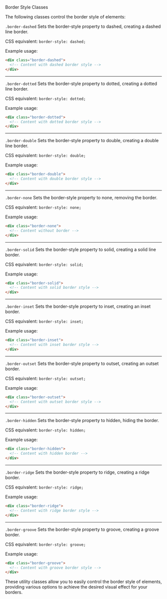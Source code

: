 Border Style Classes

The following classes control the border style of elements:

`.border-dashed`
Sets the border-style property to dashed, creating a dashed line border.

CSS equivalent: `border-style: dashed;`

Example usage:
```html
<div class="border-dashed">
  <!-- Content with dashed border style -->
</div>
```

---

`.border-dotted`
Sets the border-style property to dotted, creating a dotted line border.

CSS equivalent: `border-style: dotted;`

Example usage:
```html
<div class="border-dotted">
  <!-- Content with dotted border style -->
</div>
```

---

`.border-double`
Sets the border-style property to double, creating a double line border.

CSS equivalent: `border-style: double;`

Example usage:
```html
<div class="border-double">
  <!-- Content with double border style -->
</div>
```

---

`.border-none`
Sets the border-style property to none, removing the border.

CSS equivalent: `border-style: none;`

Example usage:
```html
<div class="border-none">
  <!-- Content without border -->
</div>
```

---

`.border-solid`
Sets the border-style property to solid, creating a solid line border.

CSS equivalent: `border-style: solid;`

Example usage:
```html
<div class="border-solid">
  <!-- Content with solid border style -->
</div>
```

---

`.border-inset`
Sets the border-style property to inset, creating an inset border.

CSS equivalent: `border-style: inset;`

Example usage:
```html
<div class="border-inset">
  <!-- Content with inset border style -->
</div>
```

---

`.border-outset`
Sets the border-style property to outset, creating an outset border.

CSS equivalent: `border-style: outset;`

Example usage:
```html
<div class="border-outset">
  <!-- Content with outset border style -->
</div>
```

---

`.border-hidden`
Sets the border-style property to hidden, hiding the border.

CSS equivalent: `border-style: hidden;`

Example usage:
```html
<div class="border-hidden">
  <!-- Content with hidden border -->
</div>
```

---

`.border-ridge`
Sets the border-style property to ridge, creating a ridge border.

CSS equivalent: `border-style: ridge;`

Example usage:
```html
<div class="border-ridge">
  <!-- Content with ridge border style -->
</div>
```

---

`.border-groove`
Sets the border-style property to groove, creating a groove border.

CSS equivalent: `border-style: groove;`

Example usage:
```html
<div class="border-groove">
  <!-- Content with groove border style -->
</div>
```

These utility classes allow you to easily control the border style of elements, providing various options to achieve the desired visual effect for your borders.
